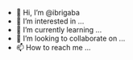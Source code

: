 - 👋 Hi, I’m @ibrigaba
- 👀 I’m interested in ...
- 🌱 I’m currently learning ...
- 💞️ I’m looking to collaborate on ...
- 📫 How to reach me ...

<!---
ibrigaba/ibrigaba is a ✨ special ✨ repository because its `README.md` (this file) appears on your GitHub profile.
You can click the Preview link to take a look at your changes.
--->
